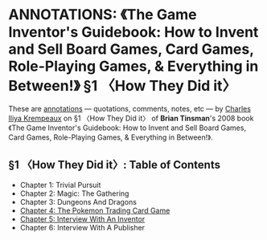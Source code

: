 # ANNOTATIONS: 《The Game Inventor's Guidebook: How to Invent and Sell Board Games, Card Games, Role-Playing Games, & Everything in Between!》 §1 〈How They Did it〉

These are [annotations](../) — quotations, comments, notes, etc  — by [Charles Iliya Krempeaux](http://changelog.ca/) on  §1 〈How They Did it〉 of **Brian Tinsman**'s 2008 book 《The Game Inventor's Guidebook: How to Invent and Sell Board Games, Card Games, Role-Playing Games, & Everything in Between!》.

## §1 〈How They Did it〉: Table of Contents
* Chapter 1: Trivial Pursuit
* Chapter 2: Magic: The Gathering
* Chapter 3: Dungeons And Dragons
* [Chapter 4: The Pokemon Trading Card Game](chapter_4/)
* [Chapter 5: Interview With An Inventor](chapter_5/)
* Chapter 6: Interview With A Publisher
